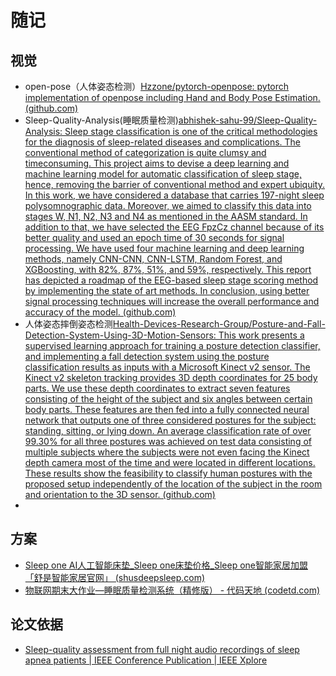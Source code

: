 # 随记

## 视觉

* open-pose（人体姿态检测）[Hzzone/pytorch-openpose: pytorch implementation of openpose including Hand and Body Pose Estimation. (github.com)](https://github.com/Hzzone/pytorch-openpose)
* Sleep-Quality-Analysis(睡眠质量检测)[abhishek-sahu-99/Sleep-Quality-Analysis: Sleep stage classification is one of the critical methodologies for the diagnosis of sleep-related diseases and complications. The conventional method of categorization is quite clumsy and timeconsuming. This project aims to devise a deep learning and machine learning model for automatic classification of sleep stage, hence, removing the barrier of conventional method and expert ubiquity. In this work, we have considered a database that carries 197-night sleep polysomnographic data. Moreover, we aimed to classify this data into stages W, N1, N2, N3 and N4 as mentioned in the AASM standard. In addition to that, we have selected the EEG FpzCz channel because of its better quality and used an epoch time of 30 seconds for signal processing. We have used four machine learning and deep learning methods, namely CNN-CNN, CNN-LSTM, Random Forest, and XGBoosting, with 82%, 87%, 51%, and 59%, respectively. This report has depicted a roadmap of the EEG-based sleep stage scoring method by implementing the state of art methods. In conclusion, using better signal processing techniques will increase the overall performance and accuracy of the model. (github.com)](https://github.com/abhishek-sahu-99/Sleep-Quality-Analysis)
* 人体姿态摔倒姿态检测[Health-Devices-Research-Group/Posture-and-Fall-Detection-System-Using-3D-Motion-Sensors: This work presents a supervised learning approach for training a posture detection classifier, and implementing a fall detection system using the posture classification results as inputs with a Microsoft Kinect v2 sensor. The Kinect v2 skeleton tracking provides 3D depth coordinates for 25 body parts. We use these depth coordinates to extract seven features consisting of the height of the subject and six angles between certain body parts. These features are then fed into a fully connected neural network that outputs one of three considered postures for the subject: standing, sitting, or lying down. An average classification rate of over 99.30% for all three postures was achieved on test data consisting of multiple subjects where the subjects were not even facing the Kinect depth camera most of the time and were located in different locations. These results show the feasibility to classify human postures with the proposed setup independently of the location of the subject in the room and orientation to the 3D sensor. (github.com)](https://github.com/Health-Devices-Research-Group/Posture-and-Fall-Detection-System-Using-3D-Motion-Sensors)
* 

## 方案

* [Sleep one AI人工智能床垫_Sleep one床垫价格_Sleep one智能家居加盟「舒是智能家居官网」 (shusdeepsleep.com)](http://www.shusdeepsleep.com/sleepone.html)
* [物联网期末大作业—睡眠质量检测系统（精修版） - 代码天地 (codetd.com)](https://www.codetd.com/article/13711417)

## 论文依据

* [Sleep-quality assessment from full night audio recordings of sleep apnea patients | IEEE Conference Publication | IEEE Xplore](https://ieeexplore.ieee.org/document/6346760)

